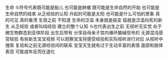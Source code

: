 生命
♋︎符号代表既可能是胎儿 也可能是肿瘤
既可能是生命自然的开始 也可能是生命自然的结束
从乏经验的认知 升起的可能是太阳 也可能是什么可怕的景象
真的可见 真的看清 生效之前 不知道
生命的泛滥 本身就是癌变 癌就是泛滥向死的新生
从乏经验 或者叫纯经验 建立的整个认知
♋︎也代表出生之前 无视听无实觉 处于微生物群态到亚体阶段
出生后带有 分享自母亲子宫内循环酸碱信号的 无源混沌感官经验
有些新生宝宝视频 可以观察宝宝将感受经验和实际视听进行对应
从视听中搜索 复验和之前无源经验间的联系
宝宝天生就有过于生动丰富的表情 面部和肢体表现
可能成年反而在退化
